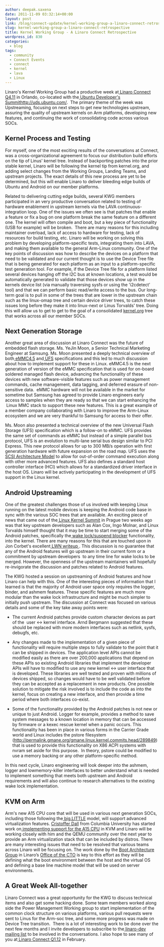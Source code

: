 ```yaml
---
author: deepak.saxena
date: 2011-11-09 03:32:14+00:00
layout: post
link: /blog/connect-update/kernel-working-group-a-linaro-connect-retrospective/
slug: kernel-working-group-a-linaro-connect-retrospective
title: Kernel Working Group - A Linaro Connect Retrospective
wordpress_id: 830
categories:
  - blog
tags:
  - community
  - Connect Events
  - connect
  - kernel
  - lava
  - Linux
---
```


Linaro's Kernel Working Group had a productive week at[ Linaro Connect Q4.11](https://connect.linaro.org/resources/) in Orlando, co-located with the[ Ubuntu Developer's Summit]()http://uds.ubuntu.com/.  The primary theme of the week was Upstreaming, focusing on next steps to get new technologies upstream, assuring the quality of upstream kernels on Arm platforms, developing new features, and continuing the work of consolidating code across various SOCs.

## Kernel Process and Testing

For myself, one of the most exciting results of the conversations at Connect, was a cross-organizational agreement to focus our distribution build efforts on the tip of Linus' kernel tree. Instead of backporting patches into the prior stable kernel, Linaro will be following the kernel tip from kernel.org, and adding select changes from the Working Groups, Landing Teams, and upstream projects. The exact details of this new process are yet to be determined, but this will enable Linaro to deliver bleeding edge builds of Ubuntu and Android on our member platforms.

Related to delivering cutting edge builds, several KWG members participated in an very productive conversation related to testing of hardware enablement in upstream kernels via the LAVA continuous-integration loop. One of the issues we often see is that patches that enable a feature or fix a bug on one platform break the same feature on a different one. The kernel will often compile and boot, but a key piece of functionality (USB for example) will be broken.  There are many reasons for this including maintainer overload, lack of access to hardware for testing, lack of resources for build testing, etc. Linaro will be working on solving this problem by developing platform-specific tests, integrating them into LAVA, and making them available to the general Arm-Linux community. One of the key points of discussion was how to describe the devices on a platform that need to be validated and our current thought is to use the Device Tree file that is being generated for each platform as an input to a platform-specific test generation tool. For example, if the Device Tree file for a platform listed several devices hanging off the I2C bus at known locations, a test would be automatically generated to validate that those devices show up in the kernels device list (via manually traversing sysfs or using the 'i2cdetect' tool) and that we can perform basic read/write access to the bus. Our long-term goal is to pull in some of the trees that are lower in the upstream chain such as the linux-omap tree and certain device driver trees, to catch these issues long before they make it into linux-next or Linus Torvalds' tree. Doing this will allow us to get to get to the goal of a consolidated [kernel.org](http://kernel.org/) tree that works across all our member SOCs.

## Next Generation Storage

Another great area of discussion at Linaro Connect was the future of embedded flash storage. Ms. YeJin Moon, a Senior Technical Marketing Engineer at Samsung. Ms. Moon presented a deeply technical overview of both[ eMMC4.5](https://www.jedec.org/standards-documents/technology-focus-areas/flash-memory-ssds-ufs-emmc/e-mmc) and[ UFS](http://www.jedec.org/standards-documents/focus/flash/universal-flash-storage-ufs) specifications and this led to much discussion about how to implement support for these in Linux. eMMC4.5 is the next generation of version of the eMMC specification that is used for on-board soldered managed flash device, advancing the functionality of these devices with new software-visible features such as power management commands, cache management, data tagging, and deferred erasure of non-sensitive data.  eMMC hardware will not be available in the market for sometime but Samsung has agreed to provide Linaro engineers early access to samples when they are ready so that we can start enhancing the  Linux MMC stack to support these new features. This is a great example of a member company collaborating with Linaro to improve the Arm-Linux ecosystem and we are very thankful to Samsung for access to their offer.

Ms. Moon also presented a technical overview of the new Universal Flash Storage (UFS) specification which is a follow-on to eMMC. UFS provides the same set of commands as eMMC but instead of a simple parallel bus protocol, UFS is an evolution to multi-lane serial bus design similar to PCI Express. This new protocol allows for up to 300 MB/s operation with first generation hardware with future expansion on the road map. UFS uses the[ SCSI Architecture Model](http://en.wikipedia.org/wiki/SCSI_architectural_model) to allow for out-of-order command execution along with other more advanced features. UFS also defines a standard host controller interface (HCI) which allows for a standardized driver interface in the host OS. Linaro will be actively participating in the development of UFS support in the Linux kernel.

## Android Upstreaming

One of the greatest challenges those of us involved with keeping Linux running on the latest mobile devices is keeping the Android code base in sync with the various SOC trees that are available. An exciting piece of news that came out of the[ Linux Kernel Summit](https://events.linuxfoundation.org/events/linux-kernel-summit) in Prague two weeks ago was that key upstream developers such as Alan Cox, Ingo Molnar, and Linux Torvalds himself thought that it may be time to start merging some of the Android patches, specifically the[ wake lock/suspend blocker](http://elinux.org/Android_Power_Management) functionality, into the kernel. There are many reasons for this that are touched upon in Jon Corbet's excellent[ LWN writeup ](http://lwn.net/Articles/464298/). This discussion is no guarantee that any of the Android features will go upstream in their current form or a commitment by upstream developers  to any time line for wake locks to be merged. However, the openness of the upstream maintainers will hopefully re-invigorate the discussion and patches related to Android features.

The KWG hosted a session on upstreaming of Android features and how Linaro can help with this. One of the interesting pieces of information that I learned is that the majority of Android user space only requires the logger, binder, and ashmem features. These specific features are much more modular than the wake lock infrastructure and might be much simpler to initially push upstream. The discussion at Connect was focused on various details and some of the key take away points were:

- The current Android patches provide custom character devices as part of the  user <-> kernel interface. Arnd Bergmann suggested that these should be replaced with more modern interfaces such as netlink, sysfs, debugfs, etc.

- Any changes made to the implementation of a given piece of functionality will require multiple steps to fully validate to the point that it can be shipped in devices. The application level APIs cannot be modified easily as there are over 200,000 applications that depend on these APIs so existing Android libraries that implement the developer APIs will have to modified to use any new kernel <-> user interface that is developed. These libraries are well tested and proven with millions of devices shipped, so changes would have to be well validated before they can be accepted as a replacement in new products. One possible solution to mitigate the risk involved is to include the code as into the kernel, focus on creating a new interface, and then provide a time period where both interfaces co-exist.

- Some of the functionality provided by the Android patches is not new or unique to just Android. Logger for example, provides a method to save system messages to a known location in memory that can be accessed by firmware or a kexec rescue kernel when a panic occurs. This functionality has been in place in various forms in the Carrier Grade world and Linux includes the pstore filesystem (http://permalink.gmane.org/gmane.linux.kernel.commits.head/289849) that is used to provide this functionality on X86 ACPI systems with nvram set aside for this purpose.  In theory, pstore could be modified to use a memory backing or any other platform-specific method.

In this next cycle, Linaro engineering will look deeper into the ashmem, logger and lowmemory-killer interfaces to better understand what is needed to implement something that meets both upstream and Android requirements and will also continue to research alternatives to the existing wake lock implementation.

## KVM on Arm

Arm's new A15 CPU core that will be used in various next generation SOCs, including those following the[ big.LITTLE](https://developer.arm.com/tools-and-software/software-development-tools/solutions/soc-design/biglittle) model, will support advanced virtualization features. [ Cristoffer Dall](http://www.cs.columbia.edu/%7Ecdall/) from Columbia University has started work on[ implementing support for the A15 CPU](http://wiki.ncl.cs.columbia.edu/wiki/KVMArm:MainPage) in KVM and Linaro will be working closely with him and the QEMU community over the next year to provide an Arm virtualization stack that can be included by distros. There are many interesting issues that need to be resolved that various teams across Linaro will be focusing on. The work done by the [Boot Architecture Group](https://wiki-archive.linaro.org/OfficeofCTO) in Linaro’s [Office of the CTO](https://wiki-archive.linaro.org/OfficeofCTO) is key to this effort as they will be defining what the boot environment between the host and the virtual OS and defining a base line machine model that will be used on server environments.

## A Great Week All-together

Linaro Connect was a great opportunity for the KWG to discuss technical items and also get some hacking done. Some team members worked along side the Power Management Working group to start implementation of the common clock structure on various platforms, various pull requests were sent to Linus for the Arm-soc tree, and some more progress was made on Device Tree transition.  There is a lot of interesting work to be done over the next few months and I invite developers to subscribe to the[ linaro-dev mailing list](http://lists.linaro.org/mailman/listinfo/linaro-dev) to be involved in the conversations. I also hope to see many of you at[ Linaro Connect Q1.12](https://connect.linaro.org/) in February.
